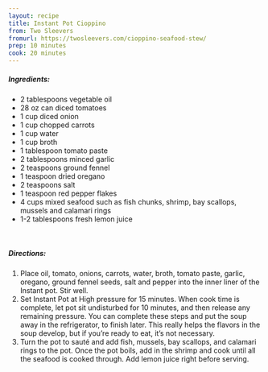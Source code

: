 ```yaml
---
layout: recipe
title: Instant Pot Cioppino
from: Two Sleevers
fromurl: https://twosleevers.com/cioppino-seafood-stew/
prep: 10 minutes
cook: 20 minutes
---
```


##### Ingredients:

* 2 tablespoons vegetable oil
* 28 oz can diced tomatoes
* 1 cup diced onion
* 1 cup chopped carrots
* 1 cup water
* 1 cup broth
* 1 tablespoon tomato paste
* 2 tablespoons minced garlic
* 2 teaspoons ground fennel
* 1 teaspoon dried oregano
* 2 teaspoons salt
* 1 teaspoon red pepper flakes
* 4 cups mixed seafood such as fish chunks, shrimp, bay scallops, mussels and calamari rings
* 1-2 tablespoons fresh lemon juice

<br>

##### Directions:

1. Place oil, tomato, onions, carrots, water, broth, tomato paste, garlic, oregano, ground fennel seeds, salt and pepper into the inner liner of the Instant pot. Stir well. 
2. Set Instant Pot at High pressure for 15 minutes. When cook time is complete, let pot sit undisturbed for 10 minutes, and then release any remaining pressure. You can complete these steps and put the soup away in the refrigerator, to finish later. This really helps the flavors in the soup develop, but if you’re ready to eat, it’s not necessary.
3. Turn the pot to sauté and add fish, mussels, bay scallops, and calamari rings to the pot. Once the pot boils, add in the shrimp and cook until all the seafood is cooked through. Add lemon juice right before serving.
